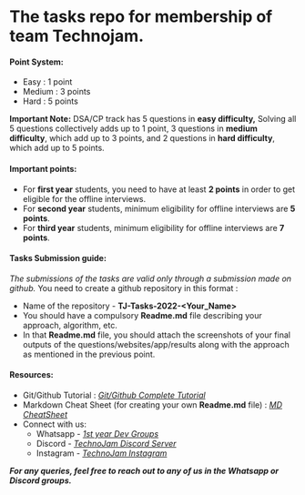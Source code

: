 # **The tasks repo for membership of team Technojam.**

#### **Point System:**

*   Easy : 1 point
*   Medium : 3 points
*   Hard : 5 points

**Important Note:**  DSA/CP track has 5 questions in **easy difficulty,** Solving all 5 questions collectively adds up to 1 point, 3 questions in **medium difficulty**, which add up to 3 points, and 2 questions in **hard difficulty**, which add up to 5 points.

#### **Important points:**

*   For **first year** students, you need to have at least **2 points** in order to get eligible for the offline interviews.
*   For **second year** students, minimum eligibility for offline interviews are **5 points**.
*   For **third year** students, minimum eligibility for offline interviews are **7 points**.

#### **Tasks Submission guide:**

*The submissions of the tasks are valid only through a submission made on github.*
You need to create a github repository in this format :
*   Name of the repository - **TJ-Tasks-2022-&lt;Your\_Name&gt;**
*   You should have a compulsory **Readme.md** file describing your approach, algorithm, etc.
*   In that **Readme.md** file, you should attach the screenshots of your final outputs of the questions/websites/app/results along with the approach as mentioned in the previous point.

#### **Resources:**

*   Git/Github Tutorial : [*Git/Github Complete Tutorial*](https://youtu.be/uj4fy4kpaOA)
*   Markdown Cheat Sheet (for creating your own **Readme.md** file) : [*MD CheatSheet*](https://www.markdownguide.org/cheat-sheet/)
*   Connect with us:
    * Whatsapp - [*1st year Dev Groups*](https://chat.whatsapp.com/Is9TzZQAp0e3m5PFttJix2)
    * Discord - [*TechnoJam Discord Server*](http://bit.ly/Tj-discord)
    * Instagram - [*TechnoJam Instagram*](https://www.instagram.com/teamtechnojam/?utm_medium=copy_link)


***For any queries, feel free to reach out to any of us in the Whatsapp or Discord groups.***
